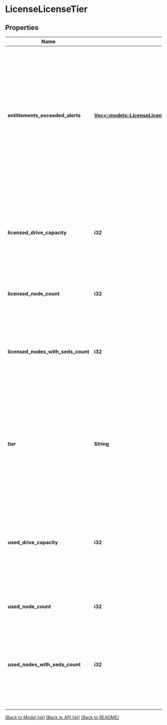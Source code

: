 # LicenseLicenseTier

## Properties
Name | Type | Description | Notes
------------ | ------------- | ------------- | -------------
**entitlements_exceeded_alerts** | [**Vec<::models::LicenseLicenseTierEntitlementsExceededAlert>**](LicenseLicenseTierEntitlementsExceededAlert.md) | List of alerts about exceeded entitlements: The following alerts appear when usage of a resource such as a node, an encryption node, or storage capacity exceeds the quantity licensed for that resource. | [optional] [default to null]
**licensed_drive_capacity** | **i32** | Licensed terabyte (TB, 10^12 bytes) drive capacity allocated as storage associated with tier. Included if tier is not NONINF and license is not a base only license. | [optional] [default to null]
**licensed_node_count** | **i32** | Licensed number of nodes in this tier. | [optional] [default to null]
**licensed_nodes_with_seds_count** | **i32** | Licensed number of nodes of this tier that contain self-encrypting drives. Included only if license is ONEFS and tier is not NONINF. | [optional] [default to null]
**tier** | **String** | OneFS hardware tier. Tier is a number, NONINF, or NO_TIER. NONINF indicates a non infinity tier. NO_TIER indicates a license that is not tier based. | [optional] [default to null]
**used_drive_capacity** | **i32** | Actual terabyte (TB, 10^12 bytes) drive capacity allocated as storage space associated with tier. Included if tier is not NONINF and license is not a base only license. | [optional] [default to null]
**used_node_count** | **i32** | Actual number of nodes in this tier. | [optional] [default to null]
**used_nodes_with_seds_count** | **i32** | Actual number of nodes of this tier that contain self-encrypting drives. Included only if license is ONEFS and if tier is not NONINF. | [optional] [default to null]

[[Back to Model list]](../README.md#documentation-for-models) [[Back to API list]](../README.md#documentation-for-api-endpoints) [[Back to README]](../README.md)


